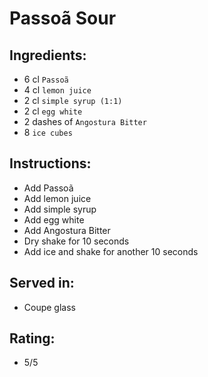# Passoã Sour

## Ingredients:
- 6 cl `Passoã`
- 4 cl `lemon juice`
- 2 cl `simple syrup (1:1)`
- 2 cl `egg white`
- 2 dashes of `Angostura Bitter`
- 8 `ice cubes`

## Instructions:
- Add Passoã
- Add lemon juice
- Add simple syrup
- Add egg white
- Add Angostura Bitter
- Dry shake for 10 seconds
- Add ice and shake for another 10 seconds

## Served in:
- Coupe glass

## Rating:
- 5/5